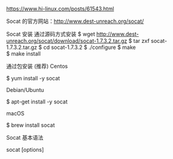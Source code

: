 https://www.hi-linux.com/posts/61543.html

Socat 的官方网站：http://www.dest-unreach.org/socat/

Socat 安装
通过源码方式安装
$ wget http://www.dest-unreach.org/socat/download/socat-1.7.3.2.tar.gz
$ tar zxf socat-1.7.3.2.tar.gz
$ cd socat-1.7.3.2
$ ./configure 
$ make   
$ make install

通过包安装 (推荐)
Centos

$ yum install -y socat


Debian/Ubuntu

$ apt-get install -y socat


macOS

$ brew install socat


Socat 基本语法

socat [options] <address> <address>
